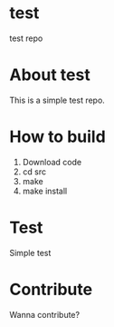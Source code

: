 test
====

test repo

# About test
This is a simple test repo.

# How to build
1. Download code
2. cd src
3. make
4. make install

# Test
Simple test

# Contribute
Wanna contribute?
